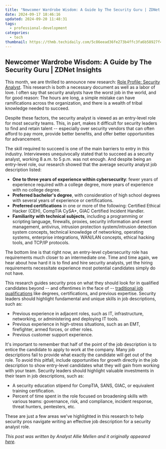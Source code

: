 ```yaml
---
title: "Newcomer Wardrobe Wisdom: A Guide by The Security Guru | ZDNet Insights"
date: 2024-09-17 18:46:16
updated: 2024-09-20 11:48:31
tags:
  - professional-development
categories:
  - tech
thumbnail: https://thmb.techidaily.com/5c86eead36fe273b4ffc3fa6b58927f405a2b86a9e9fd87736937318bdb673f7.jpg
---
```


## Newcomer Wardrobe Wisdom: A Guide by The Security Guru | ZDNet Insights

This month, we are thrilled to announce new research: [Role Profile: Security Analyst](https://www.forrester.com/report/role-profile-security-analyst/RES177120). This research is both a necessary document as well as a labor of love. I often say that security analysts have the worst job in the world, and for good reason: The hours are long, a simple mistake can have ramifications across the organization, and there is a wealth of tribal knowledge needed to succeed. 

Despite these factors, the security analyst is viewed as an entry-level role for most security teams. This, in part, makes it difficult for security leaders to find and retain talent -- especially over security vendors that can often afford to pay more, provide better benefits, and offer better opportunities for advancement. 

The skill required to succeed is one of the main barriers to entry in this industry. Interviewees unequivocally stated that to succeed as a security analyst, working 8 a.m. to 5 p.m. was not enough. And despite being an entry-level role, our research showed that the average security analyst job description listed: 

* **One to three years of experience within cybersecurity**: fewer years of experience required with a college degree, more years of experience with no college degree.
* **Preferred bachelor's degree**, with consideration of high school degrees with several years of experience or certifications.
* **Preferred certifications** in one or more of the following: Certified Ethical Hacker (CEH), CompTIA CySA+, GIAC Certified Incident Handler.
* **Familiarity with technical subjects**, including a programming or scripting language, firewalls, proxies, security information and event management, antivirus, intrusion protection system/intrusion detection system concepts, technical knowledge of networking, operating systems, enterprise integrations, WAN/LAN concepts, ethical hacking tools, and TCP/IP protocols.

The bottom line is that right now, an entry-level cybersecurity role has requirements much closer to an intermediate one. Time and time again, we hear about how hard it is to find and hire security analysts, yet the hiring requirements necessitate experience most potential candidates simply do not have. 

This research guides security pros on what they should look for in qualified candidates beyond -- and oftentimes in the face of -- [traditional job qualifications](https://www.forrester.com/blogs/degree-requirements-are-poisoning-your-cybersecurity-talent-pool/?utm%5Fsource=zdnet&utm%5Fmedium=pr&utm%5Fcampaign=sr) like degrees, certifications, and previous expertise. Security leaders should highlight fundamental and unique skills in job descriptions, such as: 

* Previous experience in adjacent roles, such as IT, infrastructure, networking, or administering and deploying IT tools.
* Previous experience in high-stress situations, such as an EMT, firefighter, armed forces, or other roles.
* Previous customer support experience.

It's important to remember that half of the point of the job description is to entice the candidate to apply to work at the company. Many job descriptions fail to provide what exactly the candidate will get out of the role. To avoid this pitfall, include opportunities for growth directly in the job description to show entry-level candidates what they will gain from working with your team. Security leaders should highlight valuable investments in their team in job descriptions, such as: 

* A security education stipend for CompTIA, SANS, GIAC, or equivalent training certification.
* Percent of time spent in the role focused on broadening skills with various teams: governance, risk, and compliance, incident response, threat hunters, pentesters, etc.

These are just a few areas we've highlighted in this research to help security pros navigate writing an effective job description for a security analyst role. 

_This post was written by Analyst Allie Mellen and it originally appeared_ [_here_](https://www.forrester.com/blogs/the-security-analyst-an-expert-in-a-beginners-clothing/?utm%5Fsource=zdnet&utm%5Fmedium=pr&utm%5Fcampaign=sr)_._

<ins class="adsbygoogle"
     style="display:block"
     data-ad-format="autorelaxed"
     data-ad-client="ca-pub-7571918770474297"
     data-ad-slot="1223367746"></ins>



<ins class="adsbygoogle"
     style="display:block"
     data-ad-client="ca-pub-7571918770474297"
     data-ad-slot="8358498916"
     data-ad-format="auto"
     data-full-width-responsive="true"></ins>
